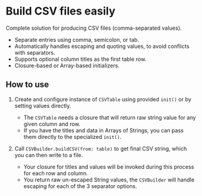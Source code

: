 Build CSV files easily
==============================

Complete solution for producing CSV files (comma-separated values).

- Separate entries using comma, semicolon, or tab.
- Automatically handles escaping and quoting values, to avoid conflicts with separators.
- Supports optional column titles as the first table row.
- Closure-based or Array-based initializers.

How to use
------------------------------

1. Create and configure instance of `CSVTable` using provided `init()` or by setting values directly.
    - The `CSVTable` needs a closure that will return raw string value for any given column and row.
    - If you have the titles and data in Arrays of Strings, you can pass them directly to the specialized `init()`.
    
2. Call `CSVBuilder.buildCSV(from: table)` to get final CSV string, which you can then write to a file.
    - Your closure for titles and values will be invoked during this process for each row and column.
    - You return raw un-escaped String values, the `CSVBuilder` will handle escaping for each of the 3 separator options.
